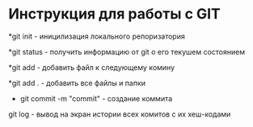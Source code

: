 # Инструкция для работы с GIT

*git init - иницилизация локального репоризатория

*git status - получить информацию от git о его текушем состоянием 

*git add - добавить файл к следующему комину

*git add . -  добавить все файлы и папки 

* git commit -m "commit" - coздание коммита 

git log - вывод на экран истории всех комитов с их хеш-кодами